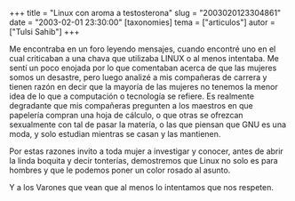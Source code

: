 +++
title = "Linux con aroma a  testosterona"
slug = "2003020123304861"
date = "2003-02-01 23:30:00"
[taxonomies]
tema = ["articulos"]
autor = ["Tulsi Sahib"]
+++

Me encontraba en un foro leyendo mensajes, cuando encontré uno en el
cual criticaban a una chava que utilizaba LINUX o al menos intentaba. Me
sentí un poco enojada por lo que comentaban acerca de que las mujeres
somos un desastre, pero luego analizé a mis compañeras de carrera y
tienen razón en decir que la mayoría de las mujeres no tenemos la menor
idea de lo que a computación o tecnología se refiere. Es realmente
degradante que mis compañeras pregunten a los maestros en que papelería
compran una hoja de cálculo, o que otras se ofrezcan sexualmente con tal
de pasar la matería, o las que piensan que GNU es una moda, y solo
estudian mientras se casan y las mantienen.

Por estas razones invito a toda mujer a investigar y conocer, antes de
abrir la linda boquita y decir tonterías, demostremos que Linux no solo
es para hombres y que le podemos poner un color rosado al asunto.

Y a los Varones que vean que al menos lo intentamos que nos respeten.

